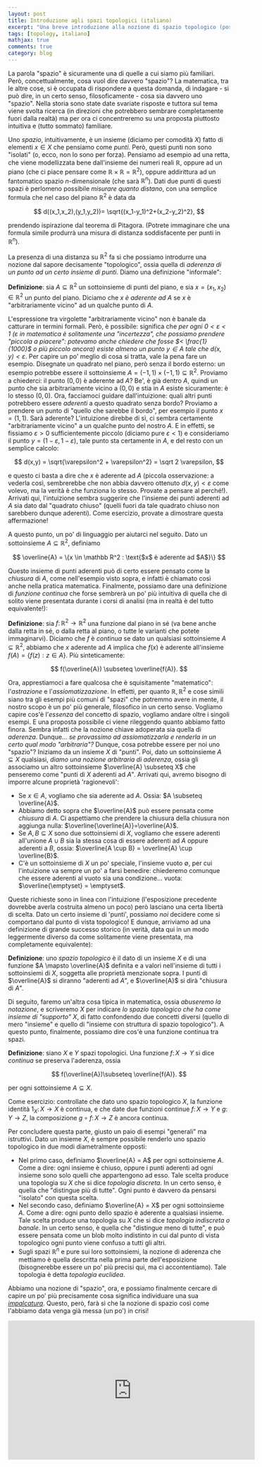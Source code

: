 ```yaml
---
layout: post
title: Introduzione agli spazi topologici (italiano)
excerpt: "Una breve introduzione alla nozione di spazio topologico (post in italiano)"
tags: [topology, italiano]
mathjax: true
comments: true
category: blog
---
```


La parola "spazio" è sicuramente una di quelle a cui siamo più familiari. Però, concettualmente, cosa vuol dire davvero "spazio"? La matematica, tra le altre cose, si è occupata di rispondere a questa domanda, di indagare - si può dire, in un certo senso, filosoficamente - cosa sia davvero uno "spazio". Nella storia sono state date svariate risposte e tuttora sul tema viene svolta ricerca (in direzioni che potrebbero sembrare completamente fuori dalla realtà) ma per ora ci concentreremo su una proposta piuttosto intuitiva e (tutto sommato) familiare.

Uno *spazio*, intuitivamente, è un insieme (diciamo per comodità $X$) fatto di elementi $x \in X$ che pensiamo come *punti*. Però, questi punti non sono "isolati" (o, ecco, non lo sono per forza). Pensiamo ad esempio ad una retta, che viene modellizzata bene dall'insieme dei numeri reali $\mathbb R$, oppure ad un piano (che ci piace pensare come $\mathbb R \times \mathbb R = \mathbb R^2$), oppure addirittura ad un fantomatico spazio $n$-dimensionale (che sarà $\mathbb R^n$). Dati due punti di questi spazi è perlomeno possibile *misurare quanto distano*, con una semplice formula che nel caso del piano $\mathbb R^2$ è data da

$$
d((x_1,x_2),(y_1,y_2))= \sqrt{(x_1-y_1)^2+(x_2-y_2)^2},
$$

prendendo ispirazione dal teorema di Pitagora. (Potrete immaginare che una formula simile produrrà una misura di distanza soddisfacente per punti in $\mathbb R^n$).

La presenza di una distanza su $\mathbb R^2$ fa sì che possiamo introdurre una nozione dal sapore decisamente "topologico", ossia quella di *aderenza di un punto ad un certo insieme di punti*. Diamo una definizione "informale":

**Definizione**: sia $A \subseteq \mathbb R^2$ un sottoinsieme di punti del piano, e sia $x=(x_1,x_2) \in \mathbb R^2$ un punto del piano. Diciamo che *$x$ è aderente ad $A$* se $x$ è "arbitrariamente vicino" ad un qualche punto di $A$.

L'espressione tra virgolette "arbitrariamente vicino" non è banale da catturare in termini formali. Però, è possibile: significa che *per ogni $0 < \varepsilon < 1$ ($\varepsilon$ in matematica è solitamente una "incertezza", che possiamo prendere "piccola a piacere": potevamo anche chiedere che fosse $< \frac{1}{1000}$ o più piccolo ancora) esiste almeno un punto $y \in A$ tale che $d(x,y) < \varepsilon$*. Per capire un po' meglio di cosa si tratta, vale la pena fare un esempio. Disegnate un quadrato nel piano, però senza il bordo esterno: un esempio potrebbe essere il sottoinsieme $A=(-1,1) \times (-1,1) \subseteq \mathbb R^2$. Proviamo a chiederci: il punto $(0,0)$ è aderente ad $A$? Be', è già dentro $A$, quindi un punto che sia arbitrariamente vicino a $(0,0)$ e stia in $A$ esiste sicuramente: è lo stesso $(0,0)$. Ora, facciamoci guidare dall'intuizione: quali altri punti potrebbero essere *aderenti* a questo quadrato senza bordo? Proviamo a prendere un punto di "quello che sarebbe il bordo", per esempio il punto $x=(1,1)$. Sarà aderente? L'intuizione direbbe di sì, ci sembra certamente "arbitrariamente vicino" a un qualche punto del nostro $A$. E in effetti, se fissiamo $\varepsilon > 0$ sufficientemente piccolo (diciamo pure $\varepsilon <1$) e consideriamo il punto $y=(1-\varepsilon, 1-\varepsilon)$,  tale punto sta certamente in $A$, e del resto con un semplice calcolo:

$$
d(x,y) = \sqrt{\varepsilon^2 + \varepsilon^2} = \sqrt 2 \varepsilon,
$$

e questo ci basta a dire che $x$ è aderente ad $A$ (piccola osservazione: a vederla così, sembrerebbe che non abbia davvero ottenuto $d(x,y) < \varepsilon$ come volevo, ma la verità è che funziona lo stesso. Provate a pensare al perché!). Arrivati qui, l'intuizione sembra suggerire che l'insieme dei punti aderenti ad $A$ sia dato dal "quadrato chiuso" (quelli fuori da tale quadrato chiuso non sarebbero dunque aderenti). Come esercizio, provate a dimostrare questa affermazione!

A questo punto, un po' di linguaggio per aiutarci nel seguito. Dato un sottoinsieme $A \subseteq \mathbb R^2$, definiamo

$$
\overline{A} = \{x \in \mathbb R^2 : \text{$x$ è aderente ad $A$}\}
$$

Questo insieme di punti aderenti può di certo essere pensato come la *chiusura* di $A$, come nell'esempio visto sopra, e infatti è chiamato così anche nella pratica matematica. Finalmente, possiamo dare una definizione di *funzione continua* che forse sembrerà un po' più intuitiva di quella che di solito viene presentata durante i corsi di analisi (ma in realtà è del tutto equivalente!):

**Definizione**: sia $f \colon \mathbb R^2 \to \mathbb R^2$ una funzione dal piano in sé (va bene anche dalla retta in sé, o dalla retta al piano, o tutte le varianti che potete immaginarvi). Diciamo che $f$ è *continua* se dato un qualsiasi sottoinsieme $A \subseteq \mathbb R^2$, abbiamo che $x$ aderente ad $A$ implica che $f(x)$ è aderente all'insieme $f(A) = \{f(z) : z \in A\}$. Più sinteticamente:

$$
f(\overline{A}) \subseteq \overline{f(A)}.
$$

Ora, apprestiamoci a fare qualcosa che è squisitamente "matematico": l'*astrazione* e l'*assiomatizzazione*. In effetti, per quanto $\mathbb R, \mathbb R^2$ e cose simili siano tra gli esempi più comuni di "spazi" che potremmo avere in mente, il nostro scopo è un po' più generale, filosofico in un certo senso. Vogliamo capire cos'è l'*essenza* del concetto di spazio, vogliamo andare oltre i singoli esempi. E una proposta possibile ci viene rileggendo quanto abbiamo fatto finora. Sembra infatti che la nozione chiave adoperata sia quella di *aderenza*. Dunque... *se provassimo ad assiomatizzarla e renderla in un certo qual modo "arbitraria"?* Dunque, cosa potrebbe essere per noi uno "spazio"? Iniziamo da un insieme $X$ di "punti". Poi, dato un sottoinsieme $A \subseteq X$ qualsiasi, *diamo una nozione arbitraria di aderenza*, ossia gli associamo un altro sottoinsieme $\overline{A} \subseteq X$ che penseremo come "punti di $X$ aderenti ad $A$". Arrivati qui, avremo bisogno di imporre alcune proprietà 'ragionevoli':

- Se $x \in A$, vogliamo che sia aderente ad $A$. Ossia: $A \subseteq \overline{A}$.
- Abbiamo detto sopra che $\overline{A}$ può essere pensata come *chiusura* di $A$. Ci aspettiamo che prendere la chiusura della chiusura non aggiunga nulla: $\overline{\overline{A}}=\overline{A}$.
- Se $A, B \subseteq X$ sono due sottoinsiemi di $X$, vogliamo che essere aderenti all'unione $A \cup B$ sia la stessa cosa di essere aderenti ad $A$ oppure aderenti a $B$, ossia:  $\overline{A \cup B} = \overline{A} \cup \overline{B}$.
- C'è un sottoinsieme di $X$ un po' speciale, l'insieme vuoto $\emptyset$, per cui l'intuizione va sempre un po' a farsi benedire: chiederemo comunque che essere aderenti al vuoto sia una condizione... vuota: $\overline{\emptyset} = \emptyset$.

Queste richieste sono in linea con l'intuizione (l'esposizione precedente dovrebbe averla costruita almeno un poco) però lasciano una certa libertà di scelta. Dato un certo insieme di 'punti', possiamo *noi* decidere come si comportano dal punto di vista topologico! E dunque, arriviamo ad una definizione di grande successo storico (in verità, data qui in un modo leggermente diverso da come solitamente viene presentata, ma completamente equivalente):

**Definizione**: uno *spazio topologico* è il dato di un insieme $X$ e di una funzione $A \mapsto \overline{A}$ definita e a valori nell'insieme di tutti i sottoinsiemi di $X$, soggetta alle proprietà menzionate sopra. I punti di $\overline{A}$ si diranno "aderenti ad $A$", e $\overline{A}$ si dirà "chiusura di $A$".

Di seguito, faremo un'altra cosa tipica in matematica, ossia *abuseremo la notazione*, e scriveremo $X$ per indicare *lo spazio topologico che ha come insieme di "supporto" $X$*, di fatto confondendo due concetti diversi (quello di mero "insieme" e quello di "insieme con struttura di spazio topologico"). A questo punto, finalmente, possiamo dire cos'è una funzione continua tra spazi.

**Definizione**: siano $X$ e $Y$ spazi topologici. Una funzione $f \colon X \to Y$ si dice *continua* se preserva l'aderenza, ossia

$$
f(\overline{A})\subseteq \overline{f(A)}.
$$

per ogni sottoinsieme $A \subseteq X$.

Come esercizio: controllate che dato uno spazio topologico $X$, la funzione identità $1_X \colon X \to X$ è continua, e che date due funzioni continue $f \colon X \to Y$ e $g \colon Y \to Z$, la composizione $g\circ f \colon X \to Z$ è ancora continua.

Per concludere questa parte, giusto un paio di esempi "generali" ma istruttivi. Dato un insieme $X$, è sempre possibile renderlo uno spazio topologico in due modi diametralmente opposti:

- Nel primo caso, definiamo $\overline{A} = A$ per ogni sottoinsieme $A$. Come a dire: ogni insieme è chiuso, oppure i punti aderenti ad ogni insieme sono solo quelli che appartengono ad esso. Tale scelta produce una topologia su $X$ che si dice *topologia discreta*. In un certo senso, è quella che "distingue più di tutte". Ogni punto è davvero da pensarsi "isolato" con questa scelta.
- Nel secondo caso, definiamo $\overline{A} = X$ per ogni sottoinsieme $A$. Come a dire: ogni punto dello spazio è aderente a qualsiasi insieme. Tale scelta produce una topologia su $X$ che si dice *topologia indiscreta o banale*. In un certo senso, è quella che "distingue meno di tutte", e può essere pensata come un blob molto indistinto in cui dal punto di vista topologico ogni punto viene confuso a tutti gli altri.
- Sugli spazi $\mathbb R^n$ e pure sui loro sottoinsiemi, la nozione di aderenza che mettiamo è quella descritta nella prima parte dell'esposizione (bisognerebbe essere un po' più precisi qui, ma ci accontentiamo). Tale topologia è detta *topologia euclidea*.

Abbiamo una nozione di "spazio", ora, e possiamo finalmente cercare di capire un po' più precisamente cosa significa individuare una sua [*impalcatura*](https://fgenovese1987.github.io/blog/impalcatura-spazio/). Questo, però, farà sì che la nozione di spazio così come l'abbiamo data venga già messa (un po') in crisi!

<iframe width="560" height="315" src="https://www.youtube.com/embed/1Id2Kg1zwn0" frameborder="0" allow="accelerometer; autoplay; encrypted-media; gyroscope; picture-in-picture" allowfullscreen></iframe>
